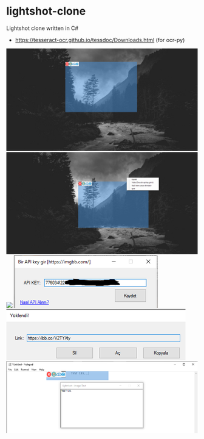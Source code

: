# lightshot-clone
Lightshot clone written in C#

- https://tesseract-ocr.github.io/tessdoc/Downloads.html (for ocr-py)
 
![](https://raw.githubusercontent.com/0xmessier/lightshot-clone/main/ss/Screenshot_1.png)
![](https://raw.githubusercontent.com/0xmessier/lightshot-clone/main/ss/Screenshot_2.png)
![](https://raw.githubusercontent.com/0xmessier/lightshot-clone/main/ss/Screenshot_3.png)
![](https://raw.githubusercontent.com/0xmessier/lightshot-clone/main/ss/Screenshot_4.png)
![](https://raw.githubusercontent.com/0xmessier/lightshot-clone/main/ss/Screenshot_5.png)
![](https://raw.githubusercontent.com/0xmessier/lightshot-clone/main/ss/Screenshot_6.png)
